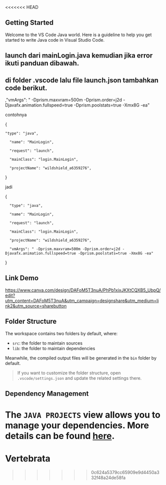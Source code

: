 <<<<<<< HEAD
## Getting Started

Welcome to the VS Code Java world. Here is a guideline to help you get started to write Java code in Visual Studio Code.

## launch dari mainLogin.java kemudian jika error ikuti panduan dibawah.

## di folder .vscode lalu file launch.json tambahkan code berikut.
,"vmArgs": " -Dprism.maxvram=500m -Dprism.order=j2d -Djavafx.animation.fullspeed=true -Dprism.poolstats=true -Xmx8G -ea"

contohnya 

{

	"type": "java",
 
      "name": "MainLogin",
      
      "request": "launch",
      
      "mainClass": "login.MainLogin",
      
      "projectName": "wildshield_a6359276",
      
}

jadi 

{

      "type": "java",
      
      "name": "MainLogin",
      
      "request": "launch",
      
      "mainClass": "login.MainLogin",
      
      "projectName": "wildshield_a6359276",
      
      "vmArgs": " -Dprism.maxvram=500m -Dprism.order=j2d -Djavafx.animation.fullspeed=true -Dprism.poolstats=true -Xmx8G -ea"
      
}

## Link Demo

https://www.canva.com/design/DAFoM5T3nuA/PhPb1xixJKXtCQXB5_UbpQ/edit?utm_content=DAFoM5T3nuA&utm_campaign=designshare&utm_medium=link2&utm_source=sharebutton

## Folder Structure

The workspace contains two folders by default, where:

- `src`: the folder to maintain sources
- `lib`: the folder to maintain dependencies

Meanwhile, the compiled output files will be generated in the `bin` folder by default.

> If you want to customize the folder structure, open `.vscode/settings.json` and update the related settings there.

## Dependency Management

The `JAVA PROJECTS` view allows you to manage your dependencies. More details can be found [here](https://github.com/microsoft/vscode-java-dependency#manage-dependencies).
=======
# Vertebrata
>>>>>>> 0c624a5379cc65909e9d4450a332f48a24de58fa

